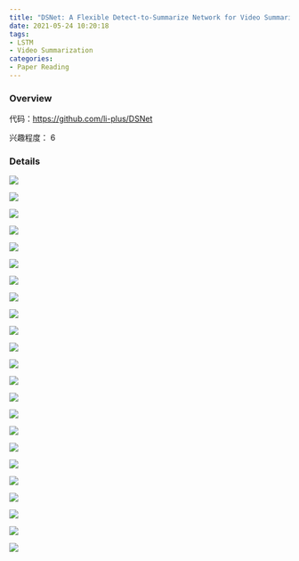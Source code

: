 ```yaml
---
title: "DSNet: A Flexible Detect-to-Summarize Network for Video Summarization"
date: 2021-05-24 10:20:18
tags:
- LSTM
- Video Summarization
categories:
- Paper Reading
---
```


### Overview

代码：https://github.com/li-plus/DSNet

兴趣程度： 6

<!--more-->

### Details

![](/images/DSNet/2.png)

![](/images/DSNet/3.png)

![](/images/DSNet/6.png)

![](/images/DSNet/7.png)

![](/images/DSNet/8.png)

![](/images/DSNet/9.png)

![](/images/DSNet/10.png)

![](/images/DSNet/11.png)

![](/images/DSNet/12.png)

![](/images/DSNet/13.png)

![](/images/DSNet/14.png)

![](/images/DSNet/15.png)

![](/images/DSNet/16.png)

![](/images/DSNet/17.png)

![](/images/DSNet/18.png)

![](/images/DSNet/19.png)

![](/images/DSNet/20.png)

![](/images/DSNet/21.png)

![](/images/DSNet/22.png)

![](/images/DSNet/23.png)

![](/images/DSNet/24.png)

![](/images/DSNet/25.png)

![](/images/DSNet/26.png)

